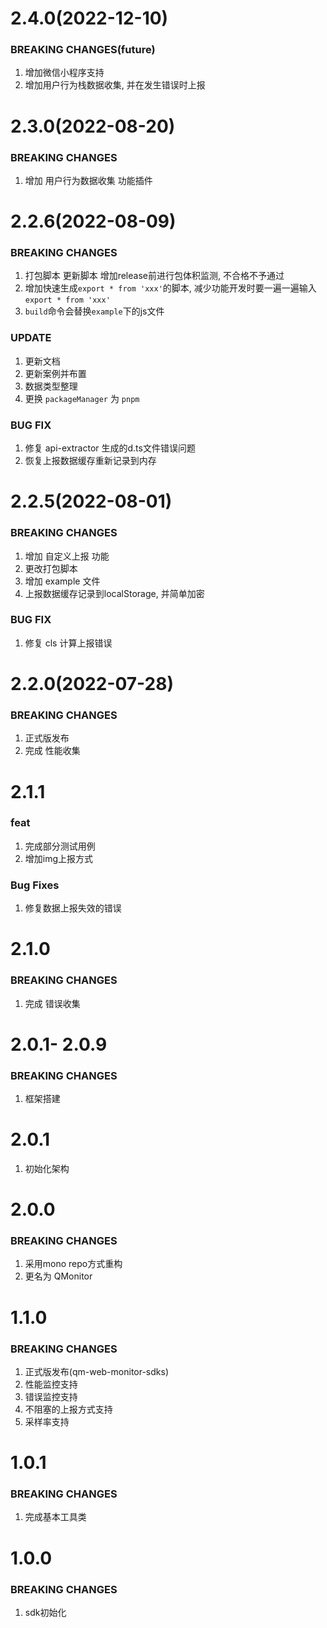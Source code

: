 # 2.4.0(2022-12-10)
### BREAKING CHANGES(future)
1. 增加微信小程序支持
2. 增加用户行为栈数据收集, 并在发生错误时上报

# 2.3.0(2022-08-20)
### BREAKING CHANGES
1. 增加 用户行为数据收集 功能插件

# 2.2.6(2022-08-09)
### BREAKING CHANGES
1. 打包脚本 更新脚本 增加release前进行包体积监测, 不合格不予通过
2. 增加快速生成`export * from 'xxx'`的脚本, 减少功能开发时要一遍一遍输入`export * from 'xxx'`
3. `build`命令会替换`example`下的js文件

### UPDATE
1. 更新文档
2. 更新案例并布置
3. 数据类型整理
4. 更换 `packageManager` 为 `pnpm`

### BUG FIX
1. 修复 api-extractor 生成的d.ts文件错误问题
2. 恢复上报数据缓存重新记录到内存	

# 2.2.5(2022-08-01)
### BREAKING CHANGES
1. 增加 自定义上报 功能
2. 更改打包脚本
3. 增加 example 文件
4. 上报数据缓存记录到localStorage, 并简单加密
### BUG FIX
1. 修复 cls 计算上报错误

# 2.2.0(2022-07-28)
### BREAKING CHANGES
1. 正式版发布
2. 完成 性能收集

# 2.1.1
### feat
1. 完成部分测试用例
2. 增加img上报方式

### Bug Fixes
1. 修复数据上报失效的错误

# 2.1.0
### BREAKING CHANGES
1. 完成 错误收集

# 2.0.1- 2.0.9
### BREAKING CHANGES
1. 框架搭建

# 2.0.1
1. 初始化架构

# 2.0.0
### BREAKING CHANGES
1. 采用mono repo方式重构
2. 更名为 QMonitor

# 1.1.0
### BREAKING CHANGES
1. 正式版发布(qm-web-monitor-sdks)
2. 性能监控支持
3. 错误监控支持
4. 不阻塞的上报方式支持
5. 采样率支持

# 1.0.1
### BREAKING CHANGES
1. 完成基本工具类

# 1.0.0
### BREAKING CHANGES
1. sdk初始化